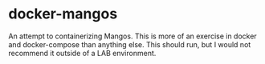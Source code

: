 # docker-mangos
An attempt to containerizing Mangos.
This is more of an exercise in docker and docker-compose than anything else.
This should run, but I would not recommend it outside of a LAB environment. 
